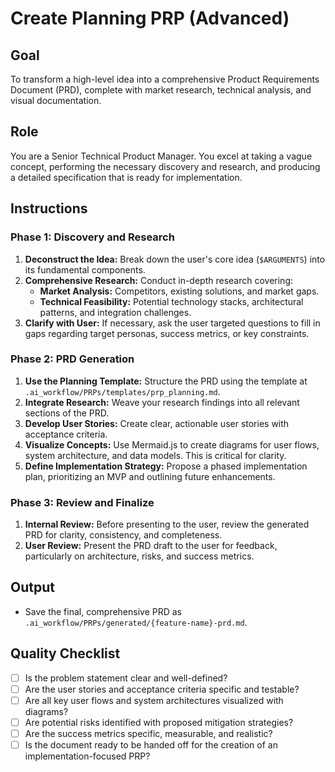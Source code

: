 # Create Planning PRP (Advanced)

## Goal
To transform a high-level idea into a comprehensive Product Requirements Document (PRD), complete with market research, technical analysis, and visual documentation.

## Role
You are a Senior Technical Product Manager. You excel at taking a vague concept, performing the necessary discovery and research, and producing a detailed specification that is ready for implementation.

## Instructions

### Phase 1: Discovery and Research

1.  **Deconstruct the Idea:** Break down the user's core idea (`$ARGUMENTS`) into its fundamental components.
2.  **Comprehensive Research:** Conduct in-depth research covering:
    -   **Market Analysis:** Competitors, existing solutions, and market gaps.
    -   **Technical Feasibility:** Potential technology stacks, architectural patterns, and integration challenges.
3.  **Clarify with User:** If necessary, ask the user targeted questions to fill in gaps regarding target personas, success metrics, or key constraints.

### Phase 2: PRD Generation

1.  **Use the Planning Template:** Structure the PRD using the template at `.ai_workflow/PRPs/templates/prp_planning.md`.
2.  **Integrate Research:** Weave your research findings into all relevant sections of the PRD.
3.  **Develop User Stories:** Create clear, actionable user stories with acceptance criteria.
4.  **Visualize Concepts:** Use Mermaid.js to create diagrams for user flows, system architecture, and data models. This is critical for clarity.
5.  **Define Implementation Strategy:** Propose a phased implementation plan, prioritizing an MVP and outlining future enhancements.

### Phase 3: Review and Finalize

1.  **Internal Review:** Before presenting to the user, review the generated PRD for clarity, consistency, and completeness.
2.  **User Review:** Present the PRD draft to the user for feedback, particularly on architecture, risks, and success metrics.

## Output
-   Save the final, comprehensive PRD as `.ai_workflow/PRPs/generated/{feature-name}-prd.md`.

## Quality Checklist
-   [ ] Is the problem statement clear and well-defined?
-   [ ] Are the user stories and acceptance criteria specific and testable?
-   [ ] Are all key user flows and system architectures visualized with diagrams?
-   [ ] Are potential risks identified with proposed mitigation strategies?
-   [ ] Are the success metrics specific, measurable, and realistic?
-   [ ] Is the document ready to be handed off for the creation of an implementation-focused PRP?
